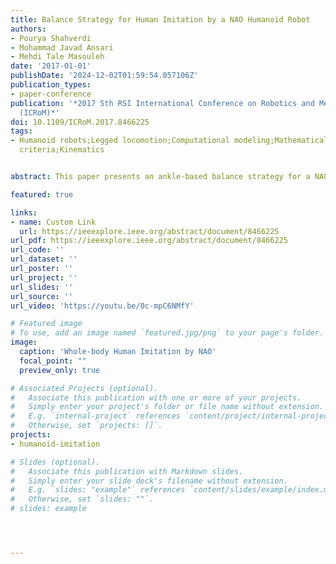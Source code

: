 ```yaml
---
title: Balance Strategy for Human Imitation by a NAO Humanoid Robot
authors:
- Pourya Shahverdi
- Mohammad Javad Ansari
- Mehdi Tale Masouleh
date: '2017-01-01'
publishDate: '2024-12-02T01:59:54.057106Z'
publication_types:
- paper-conference
publication: '*2017 5th RSI International Conference on Robotics and Mechatronics
  (ICRoM)*'
doi: 10.1109/ICRoM.2017.8466225
tags:
- Humanoid robots;Legged locomotion;Computational modeling;Mathematical model;Stability
  criteria;Kinematics


abstract: This paper presents an ankle-based balance strategy for a NAO humanoid robot while imitating the human motions. In this approach, first, an inverted pendulum model based on the computed Center of Mass (CoM) is introduced and then, the support polygon is computed for each double support and single support phases. Center of the support polygon is assumed as the reference for balance controller and Ground projection of the Center of Mass (GCoM) is considered as the balance criteria. Using ankle joints correction, GCoM is restricted to the center of the support polygon. In order to control the balance criteria a Proportional-Integral-Derivative (PID) controller is used. The coefficients are first estimated using Ziegler-Nichols method; then, they were tuned by considering advantages of the imitation process. Implementation of the proposed approach leads to a better result in preserving the balance of the robot in soft realtime imitation of human whole-body and quasi-static motions. The proposed approach is validated by performing simulation and practical tests on a NAO H-25 version 4 robot.

featured: true

links:
- name: Custom Link
  url: https://ieeexplore.ieee.org/abstract/document/8466225
url_pdf: https://ieeexplore.ieee.org/abstract/document/8466225
url_code: ''
url_dataset: ''
url_poster: ''
url_project: ''
url_slides: ''
url_source: ''
url_video: 'https://youtu.be/0c-mpC6NMfY'

# Featured image
# To use, add an image named `featured.jpg/png` to your page's folder. 
image:
  caption: 'Whole-body Human Imitation by NAO'
  focal_point: ""
  preview_only: true

# Associated Projects (optional).
#   Associate this publication with one or more of your projects.
#   Simply enter your project's folder or file name without extension.
#   E.g. `internal-project` references `content/project/internal-project/index.md`.
#   Otherwise, set `projects: []`.
projects:
- humanoid-imitation

# Slides (optional).
#   Associate this publication with Markdown slides.
#   Simply enter your slide deck's filename without extension.
#   E.g. `slides: "example"` references `content/slides/example/index.md`.
#   Otherwise, set `slides: ""`.
# slides: example




---
```


